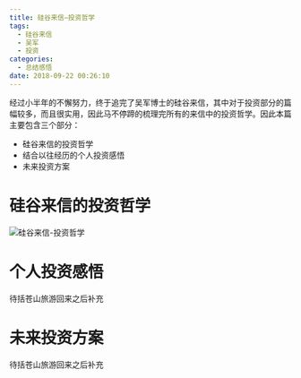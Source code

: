 ```yaml
---
title: 硅谷来信—投资哲学
tags:
  - 硅谷来信
  - 吴军
  - 投资
categories:
  - 总结感悟
date: 2018-09-22 00:26:10
---
```



经过小半年的不懈努力，终于追完了吴军博士的硅谷来信，其中对于投资部分的篇幅较多，而且很实用，因此马不停蹄的梳理完所有的来信中的投资哲学。因此本篇主要包含三个部分：

- 硅谷来信的投资哲学
- 结合以往经历的个人投资感悟
- 未来投资方案

# 硅谷来信的投资哲学

![硅谷来信-投资哲学](http://7xpzxw.com1.z0.glb.clouddn.com/image/investment/Investment-philosophy.png)

<!--more-->

# 个人投资感悟

待括苍山旅游回来之后补充

# 未来投资方案

待括苍山旅游回来之后补充
